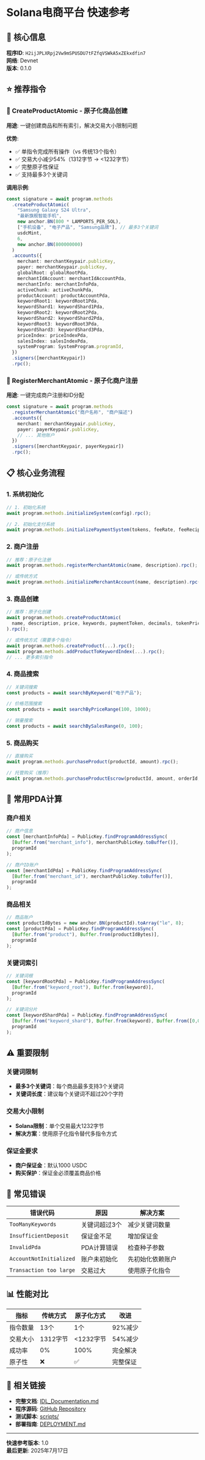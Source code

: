 # Solana电商平台 快速参考

## 🚀 核心信息

**程序ID**: `H2ijJPLXRpj2Vw9mSPUSDU7tFZfqVSWkA5xZEkxdfin7`  
**网络**: Devnet  
**版本**: 0.1.0

## ⭐ 推荐指令

### 🌟 CreateProductAtomic - 原子化商品创建
**用途**: 一键创建商品和所有索引，解决交易大小限制问题

**优势**:
- ✅ 单指令完成所有操作（vs 传统13个指令）
- ✅ 交易大小减少54%（1312字节 → <1232字节）
- ✅ 完整原子性保证
- ✅ 支持最多3个关键词

**调用示例**:
```typescript
const signature = await program.methods
  .createProductAtomic(
    "Samsung Galaxy S24 Ultra",
    "最新旗舰智能手机",
    new anchor.BN(800 * LAMPORTS_PER_SOL),
    ["手机设备", "电子产品", "Samsung品牌"], // 最多3个关键词
    usdcMint,
    6,
    new anchor.BN(800000000)
  )
  .accounts({
    merchant: merchantKeypair.publicKey,
    payer: merchantKeypair.publicKey,
    globalRoot: globalRootPda,
    merchantIdAccount: merchantIdAccountPda,
    merchantInfo: merchantInfoPda,
    activeChunk: activeChunkPda,
    productAccount: productAccountPda,
    keywordRoot1: keywordRoot1Pda,
    keywordShard1: keywordShard1Pda,
    keywordRoot2: keywordRoot2Pda,
    keywordShard2: keywordShard2Pda,
    keywordRoot3: keywordRoot3Pda,
    keywordShard3: keywordShard3Pda,
    priceIndex: priceIndexPda,
    salesIndex: salesIndexPda,
    systemProgram: SystemProgram.programId,
  })
  .signers([merchantKeypair])
  .rpc();
```

### 🏪 RegisterMerchantAtomic - 原子化商户注册
**用途**: 一键完成商户注册和ID分配

```typescript
const signature = await program.methods
  .registerMerchantAtomic("商户名称", "商户描述")
  .accounts({
    merchant: merchantKeypair.publicKey,
    payer: payerKeypair.publicKey,
    // ... 其他账户
  })
  .signers([merchantKeypair, payerKeypair])
  .rpc();
```

## 📋 核心业务流程

### 1. 系统初始化
```typescript
// 1. 初始化系统
await program.methods.initializeSystem(config).rpc();

// 2. 初始化支付系统
await program.methods.initializePaymentSystem(tokens, feeRate, feeRecipient).rpc();
```

### 2. 商户注册
```typescript
// 推荐：原子化注册
await program.methods.registerMerchantAtomic(name, description).rpc();

// 或传统方式
await program.methods.initializeMerchantAccount(name, description).rpc();
```

### 3. 商品创建
```typescript
// 推荐：原子化创建
await program.methods.createProductAtomic(
  name, description, price, keywords, paymentToken, decimals, tokenPrice
).rpc();

// 或传统方式（需要多个指令）
await program.methods.createProduct(...).rpc();
await program.methods.addProductToKeywordIndex(...).rpc();
// ... 更多索引指令
```

### 4. 商品搜索
```typescript
// 关键词搜索
const products = await searchByKeyword("电子产品");

// 价格范围搜索
const products = await searchByPriceRange(100, 1000);

// 销量搜索
const products = await searchBySalesRange(0, 100);
```

### 5. 商品购买
```typescript
// 直接购买
await program.methods.purchaseProduct(productId, amount).rpc();

// 托管购买（推荐）
await program.methods.purchaseProductEscrow(productId, amount, orderId, shippingAddress, notes).rpc();
```

## 🔧 常用PDA计算

### 商户相关
```typescript
// 商户信息
const [merchantInfoPda] = PublicKey.findProgramAddressSync(
  [Buffer.from("merchant_info"), merchantPublicKey.toBuffer()],
  programId
);

// 商户ID账户
const [merchantIdPda] = PublicKey.findProgramAddressSync(
  [Buffer.from("merchant_id"), merchantPublicKey.toBuffer()],
  programId
);
```

### 商品相关
```typescript
// 商品账户
const productIdBytes = new anchor.BN(productId).toArray("le", 8);
const [productPda] = PublicKey.findProgramAddressSync(
  [Buffer.from("product"), Buffer.from(productIdBytes)],
  programId
);
```

### 关键词索引
```typescript
// 关键词根
const [keywordRootPda] = PublicKey.findProgramAddressSync(
  [Buffer.from("keyword_root"), Buffer.from(keyword)],
  programId
);

// 关键词分片
const [keywordShardPda] = PublicKey.findProgramAddressSync(
  [Buffer.from("keyword_shard"), Buffer.from(keyword), Buffer.from([0,0,0,0])],
  programId
);
```

## ⚠️ 重要限制

### 关键词限制
- **最多3个关键词**：每个商品最多支持3个关键词
- **关键词长度**：建议每个关键词不超过20个字符

### 交易大小限制
- **Solana限制**：单个交易最大1232字节
- **解决方案**：使用原子化指令替代多指令方式

### 保证金要求
- **商户保证金**：默认1000 USDC
- **购买保护**：保证金必须覆盖商品价格

## 🚨 常见错误

| 错误代码 | 原因 | 解决方案 |
|---------|------|---------|
| `TooManyKeywords` | 关键词超过3个 | 减少关键词数量 |
| `InsufficientDeposit` | 保证金不足 | 增加保证金 |
| `InvalidPda` | PDA计算错误 | 检查种子参数 |
| `AccountNotInitialized` | 账户未初始化 | 先初始化依赖账户 |
| `Transaction too large` | 交易过大 | 使用原子化指令 |

## 📊 性能对比

| 指标 | 传统方式 | 原子化方式 | 改进 |
|------|---------|-----------|------|
| 指令数量 | 13个 | 1个 | 92%减少 |
| 交易大小 | 1312字节 | <1232字节 | 54%减少 |
| 成功率 | 0% | 100% | 完全解决 |
| 原子性 | ❌ | ✅ | 完整保证 |

## 🔗 相关链接

- **完整文档**: [IDL_Documentation.md](./IDL_Documentation.md)
- **程序源码**: [GitHub Repository](https://github.com/your-repo)
- **测试脚本**: [scripts/](../scripts/)
- **部署指南**: [DEPLOYMENT.md](./DEPLOYMENT.md)

---

**快速参考版本**: 1.0  
**最后更新**: 2025年7月17日
